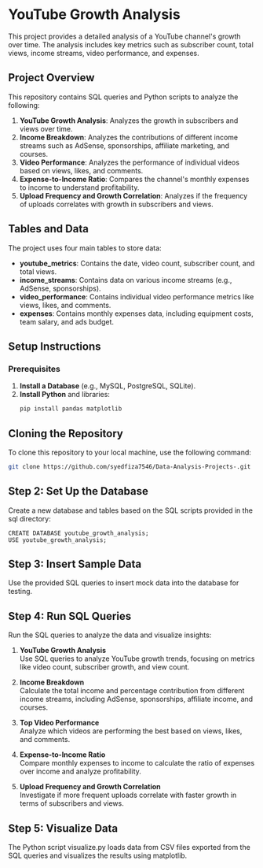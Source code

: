 # YouTube Growth Analysis

This project provides a detailed analysis of a YouTube channel's growth over time. The analysis includes key metrics such as subscriber count, total views, income streams, video performance, and expenses.

## Project Overview

This repository contains SQL queries and Python scripts to analyze the following:

1. **YouTube Growth Analysis**: Analyzes the growth in subscribers and views over time.
2. **Income Breakdown**: Analyzes the contributions of different income streams such as AdSense, sponsorships, affiliate marketing, and courses.
3. **Video Performance**: Analyzes the performance of individual videos based on views, likes, and comments.
4. **Expense-to-Income Ratio**: Compares the channel's monthly expenses to income to understand profitability.
5. **Upload Frequency and Growth Correlation**: Analyzes if the frequency of uploads correlates with growth in subscribers and views.

## Tables and Data

The project uses four main tables to store data:

- **youtube_metrics**: Contains the date, video count, subscriber count, and total views.
- **income_streams**: Contains data on various income streams (e.g., AdSense, sponsorships).
- **video_performance**: Contains individual video performance metrics like views, likes, and comments.
- **expenses**: Contains monthly expenses data, including equipment costs, team salary, and ads budget.

## Setup Instructions

### Prerequisites

1. **Install a Database** (e.g., MySQL, PostgreSQL, SQLite).
2. **Install Python** and libraries:
    ```bash
    pip install pandas matplotlib
    ```

## Cloning the Repository

To clone this repository to your local machine, use the following command:

```bash
git clone https://github.com/syedfiza7546/Data-Analysis-Projects-.git
```
## Step 2: Set Up the Database
Create a new database and tables based on the SQL scripts provided in the sql directory:

```
CREATE DATABASE youtube_growth_analysis;
USE youtube_growth_analysis;
```

## Step 3: Insert Sample Data
Use the provided SQL queries to insert mock data into the database for testing.


## Step 4: Run SQL Queries

Run the SQL queries to analyze the data and visualize insights:

1. **YouTube Growth Analysis**  
   Use SQL queries to analyze YouTube growth trends, focusing on metrics like video count, subscriber growth, and view count.

2. **Income Breakdown**  
   Calculate the total income and percentage contribution from different income streams, including AdSense, sponsorships, affiliate income, and courses.

3. **Top Video Performance**  
   Analyze which videos are performing the best based on views, likes, and comments.

4. **Expense-to-Income Ratio**  
   Compare monthly expenses to income to calculate the ratio of expenses over income and analyze profitability.

5. **Upload Frequency and Growth Correlation**  
   Investigate if more frequent uploads correlate with faster growth in terms of subscribers and views.


## Step 5: Visualize Data
The Python script visualize.py loads data from CSV files exported from the SQL queries and visualizes the results using matplotlib.

